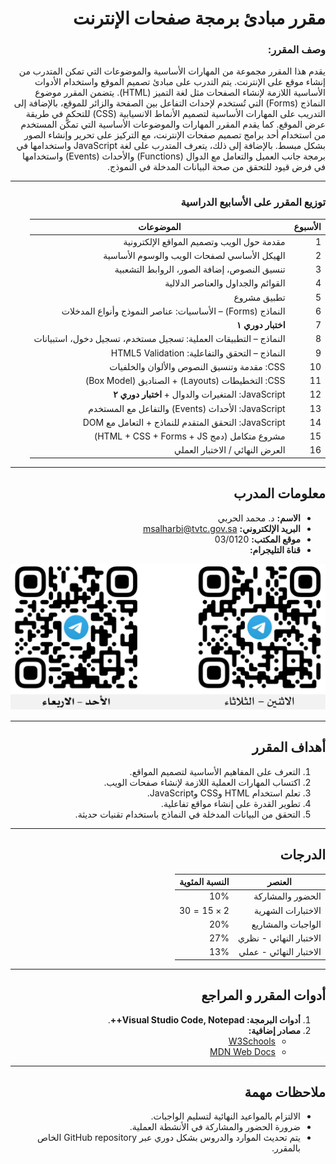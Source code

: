 <div dir="rtl">

# مقرر مبادئ برمجة صفحات الإنترنت
### وصف المقرر:
يقدم هذا المقرر مجموعة من المهارات الأساسية والموضوعات التي تمكن المتدرب من إنشاء موقع على الإنترنت. يتم التدرب على مبادئ تصميم الموقع واستخدام الأدوات الأساسية اللازمة لإنشاء الصفحات مثل لغة التميز (HTML). يتضمن المقرر موضوع النماذج (Forms) التي تُستخدم لإحداث التفاعل بين الصفحة والزائر للموقع، بالإضافة إلى التدريب على المهارات الأساسية لتصميم الأنماط الانسيابية (CSS) للتحكم في طريقة عرض الموقع. كما يقدم المقرر المهارات والموضوعات الأساسية التي تمكّن المستخدم من استخدام أحد برامج تصميم صفحات الإنترنت، مع التركيز على تحرير وإنشاء الصور بشكل مبسط. بالإضافة إلى ذلك، يتعرف المتدرب على لغة JavaScript واستخدامها في برمجة جانب العميل والتعامل مع الدوال (Functions) والأحداث (Events) واستخدامها في فرض قيود للتحقق من صحة البيانات المدخلة في النموذج.

---
### توزيع المقرر على الأسابيع الدراسية

| الأسبوع | الموضوعات |
|---------|------------|
| 1 | مقدمة حول الويب وتصميم المواقع الإلكترونية |
| 2 | الهيكل الأساسي لصفحات الويب والوسوم الأساسية |
| 3 | تنسيق النصوص، إضافة الصور، الروابط التشعبية |
| 4 | القوائم والجداول والعناصر الدلالية |
| 5 | تطبيق مشروع |
| 6 | النماذج (Forms) – الأساسيات: عناصر النموذج وأنواع المدخلات |
| 7 | **اختبار دوري ١** |
| 8 | النماذج – التطبيقات العملية: تسجيل مستخدم، تسجيل دخول، استبيانات |
| 9 | النماذج – التحقق والتفاعلية: HTML5 Validation |
| 10 | CSS: مقدمة وتنسيق النصوص والألوان والخلفيات |
| 11 | CSS: التخطيطات (Layouts) + الصناديق (Box Model) |
| 12 | JavaScript: المتغيرات والدوال + **اختبار دوري ٢** |
| 13 | JavaScript: الأحداث (Events) والتفاعل مع المستخدم |
| 14 | JavaScript: التحقق المتقدم للنماذج + التعامل مع DOM |
| 15 | مشروع متكامل (دمج HTML + CSS + Forms + JS) |
| 16 | العرض النهائي / الاختبار العملي |

---

## **معلومات المدرب**

- **الاسم:** د. محمد الحربي
- **البريد الإلكتروني:** msalharbi@tvtc.gov.sa
- **موقع المكتب:** 03/0120
- **قناة التليجرام:** 
<img src="telegram-qr.png" alt="Telegram QR Code" width="600">

---

## **أهداف المقرر**

1. التعرف على المفاهيم الأساسية لتصميم المواقع.
2. اكتساب المهارات العملية اللازمة لإنشاء صفحات الويب.
3. تعلم استخدام HTML وCSS وJavaScript.
4. تطوير القدرة على إنشاء مواقع تفاعلية.
5. التحقق من البيانات المدخلة في النماذج باستخدام تقنيات حديثة.

---

## **الدرجات**

| **العنصر**              | **النسبة المئوية** |
|-------------------------|-------------------|
| الحضور والمشاركة        | 10%              |
| الاختبارات الشهرية      | $2\times15 = 30%$              |
| الواجبات والمشاريع       | 20%              |
| الاختبار النهائي - نظري | 27%              |
| الاختبار النهائي - عملي | 13%              |

---

## **أدوات المقرر و المراجع**

1. **أدوات البرمجة: Visual Studio Code, Notepad++**.
2. **مصادر إضافية:**
   - [W3Schools](https://www.w3schools.com)
   - [MDN Web Docs](https://developer.mozilla.org/en-US/)

---

## **ملاحظات مهمة**

- الالتزام بالمواعيد النهائية لتسليم الواجبات.
- ضرورة الحضور والمشاركة في الأنشطة العملية.
- يتم تحديث الموارد والدروس بشكل دوري عبر GitHub repository الخاص بالمقرر.


</div>
